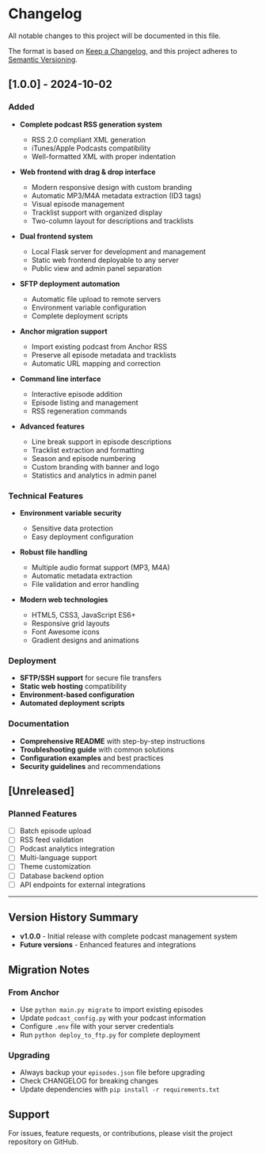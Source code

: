 # Changelog

All notable changes to this project will be documented in this file.

The format is based on [Keep a Changelog](https://keepachangelog.com/en/1.0.0/),
and this project adheres to [Semantic Versioning](https://semver.org/spec/v2.0.0.html).

## [1.0.0] - 2024-10-02

### Added
- **Complete podcast RSS generation system**
  - RSS 2.0 compliant XML generation
  - iTunes/Apple Podcasts compatibility
  - Well-formatted XML with proper indentation
  
- **Web frontend with drag & drop interface**
  - Modern responsive design with custom branding
  - Automatic MP3/M4A metadata extraction (ID3 tags)
  - Visual episode management
  - Tracklist support with organized display
  - Two-column layout for descriptions and tracklists
  
- **Dual frontend system**
  - Local Flask server for development and management
  - Static web frontend deployable to any server
  - Public view and admin panel separation
  
- **SFTP deployment automation**
  - Automatic file upload to remote servers
  - Environment variable configuration
  - Complete deployment scripts
  
- **Anchor migration support**
  - Import existing podcast from Anchor RSS
  - Preserve all episode metadata and tracklists
  - Automatic URL mapping and correction
  
- **Command line interface**
  - Interactive episode addition
  - Episode listing and management
  - RSS regeneration commands
  
- **Advanced features**
  - Line break support in episode descriptions
  - Tracklist extraction and formatting
  - Season and episode numbering
  - Custom branding with banner and logo
  - Statistics and analytics in admin panel

### Technical Features
- **Environment variable security**
  - Sensitive data protection
  - Easy deployment configuration
  
- **Robust file handling**
  - Multiple audio format support (MP3, M4A)
  - Automatic metadata extraction
  - File validation and error handling
  
- **Modern web technologies**
  - HTML5, CSS3, JavaScript ES6+
  - Responsive grid layouts
  - Font Awesome icons
  - Gradient designs and animations

### Deployment
- **SFTP/SSH support** for secure file transfers
- **Static web hosting** compatibility
- **Environment-based configuration**
- **Automated deployment scripts**

### Documentation
- **Comprehensive README** with step-by-step instructions
- **Troubleshooting guide** with common solutions
- **Configuration examples** and best practices
- **Security guidelines** and recommendations

## [Unreleased]

### Planned Features
- [ ] Batch episode upload
- [ ] RSS feed validation
- [ ] Podcast analytics integration
- [ ] Multi-language support
- [ ] Theme customization
- [ ] Database backend option
- [ ] API endpoints for external integrations

---

## Version History Summary

- **v1.0.0** - Initial release with complete podcast management system
- **Future versions** - Enhanced features and integrations

## Migration Notes

### From Anchor
- Use `python main.py migrate` to import existing episodes
- Update `podcast_config.py` with your podcast information
- Configure `.env` file with your server credentials
- Run `python deploy_to_ftp.py` for complete deployment

### Upgrading
- Always backup your `episodes.json` file before upgrading
- Check CHANGELOG for breaking changes
- Update dependencies with `pip install -r requirements.txt`

## Support

For issues, feature requests, or contributions, please visit the project repository on GitHub.
